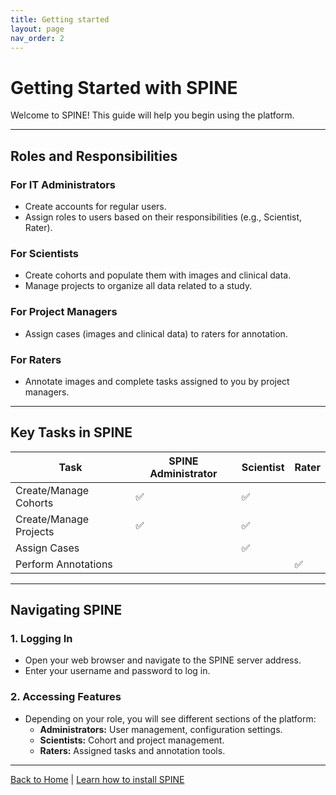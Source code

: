 ```yaml
---
title: Getting started
layout: page
nav_order: 2
---
```


# Getting Started with SPINE

Welcome to SPINE! This guide will help you begin using the platform.

---

## Roles and Responsibilities

### For IT Administrators
- Create accounts for regular users.
- Assign roles to users based on their responsibilities (e.g., Scientist, Rater).

### For Scientists
- Create cohorts and populate them with images and clinical data.
- Manage projects to organize all data related to a study.

### For Project Managers
- Assign cases (images and clinical data) to raters for annotation.

### For Raters
- Annotate images and complete tasks assigned to you by project managers.

---

## Key Tasks in SPINE

| Task                       | SPINE Administrator | Scientist | Rater |
|----------------------------|---------------------|-----------|-------|
| Create/Manage Cohorts      | ✅                  | ✅         |       |
| Create/Manage Projects     | ✅                  | ✅         |       |
| Assign Cases               |                     | ✅         |       |
| Perform Annotations        |                     |           | ✅     |

---

## Navigating SPINE

### 1. Logging In
- Open your web browser and navigate to the SPINE server address.
- Enter your username and password to log in.

### 2. Accessing Features
- Depending on your role, you will see different sections of the platform:
  - **Administrators:** User management, configuration settings.
  - **Scientists:** Cohort and project management.
  - **Raters:** Assigned tasks and annotation tools.

---

[Back to Home](index.md) | [Learn how to install SPINE](install-spine.md)

